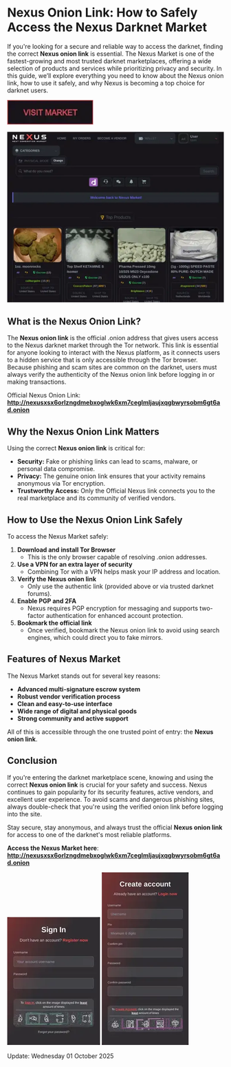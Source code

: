# Nexus Onion Link: How to Safely Access the Nexus Darknet Market

If you're looking for a secure and reliable way to access the darknet, finding the correct **Nexus onion link** is essential. The Nexus Market is one of the fastest-growing and most trusted darknet marketplaces, offering a wide selection of products and services while prioritizing privacy and security. In this guide, we’ll explore everything you need to know about the Nexus onion link, how to use it safely, and why Nexus is becoming a top choice for darknet users.

[<img src="/custom/init.webp" width="200">](http://nexusxsx6orlzngdmebxoglwk6xm7ceglmljaujxqgbwyrsobm6gt6ad.onion)

<a href="http://nexusxsx6orlzngdmebxoglwk6xm7ceglmljaujxqgbwyrsobm6gt6ad.onion"><img src="/custom/record.webp" alt="image" style="max-width: 100%;"></a>


## What is the Nexus Onion Link?

The **Nexus onion link** is the official .onion address that gives users access to the Nexus darknet market through the Tor network. This link is essential for anyone looking to interact with the Nexus platform, as it connects users to a hidden service that is only accessible through the Tor browser. Because phishing and scam sites are common on the darknet, users must always verify the authenticity of the Nexus onion link before logging in or making transactions.

Official Nexus Onion Link: **http://nexusxsx6orlzngdmebxoglwk6xm7ceglmljaujxqgbwyrsobm6gt6ad.onion**

## Why the Nexus Onion Link Matters

Using the correct **Nexus onion link** is critical for:

- **Security:** Fake or phishing links can lead to scams, malware, or personal data compromise.
- **Privacy:** The genuine onion link ensures that your activity remains anonymous via Tor encryption.
- **Trustworthy Access:** Only the Official Nexus link connects you to the real marketplace and its community of verified vendors.

## How to Use the Nexus Onion Link Safely

To access the Nexus Market safely:

1. **Download and install Tor Browser**
   - This is the only browser capable of resolving .onion addresses.
2. **Use a VPN for an extra layer of security**
   - Combining Tor with a VPN helps mask your IP address and location.
3. **Verify the Nexus onion link**
   - Only use the authentic link (provided above or via trusted darknet forums).
4. **Enable PGP and 2FA**
   - Nexus requires PGP encryption for messaging and supports two-factor authentication for enhanced account protection.
5. **Bookmark the official link**
   - Once verified, bookmark the Nexus onion link to avoid using search engines, which could direct you to fake mirrors.

## Features of Nexus Market

The Nexus Market stands out for several key reasons:

- **Advanced multi-signature escrow system**
- **Robust vendor verification process**
- **Clean and easy-to-use interface**
- **Wide range of digital and physical goods**
- **Strong community and active support**

All of this is accessible through the one trusted point of entry: the **Nexus onion link**.

## Conclusion

If you're entering the darknet marketplace scene, knowing and using the correct **Nexus onion link** is crucial for your safety and success. Nexus continues to gain popularity for its security features, active vendors, and excellent user experience. To avoid scams and dangerous phishing sites, always double-check that you're using the verified onion link before logging into the site.

Stay secure, stay anonymous, and always trust the official **Nexus onion link** for access to one of the darknet's most reliable platforms.

**Access the Nexus Market here**: **http://nexusxsx6orlzngdmebxoglwk6xm7ceglmljaujxqgbwyrsobm6gt6ad.onion**

<a href="http://nexusxsx6orlzngdmebxoglwk6xm7ceglmljaujxqgbwyrsobm6gt6ad.onion"><img src="/custom/alpha.webp" style="max-width: 100%;"></a>
<a href="http://nexusxsx6orlzngdmebxoglwk6xm7ceglmljaujxqgbwyrsobm6gt6ad.onion"><img src="/custom/sheet.webp" style="max-width: 100%;"></a>













Update:  Wednesday 01 October 2025